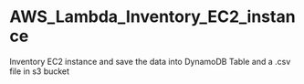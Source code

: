 # AWS_Lambda_Inventory_EC2_instance
Inventory EC2 instance and save the data into DynamoDB Table and a .csv file in s3 bucket
